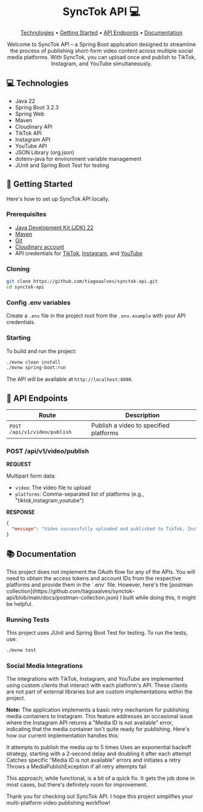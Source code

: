 <h1 align="center" style="font-weight: bold;">SyncTok API 💻</h1>

<p align="center">
<a href="#technologies">Technologies</a> •
<a href="#started">Getting Started</a> •
<a href="#routes">API Endpoints</a> •
<a href="#documentation">Documentation</a>
</p>

<p align="center">Welcome to SyncTok API – a Spring Boot application designed to streamline the process of publishing short-form video content across multiple social media platforms. With SyncTok, you can upload once and publish to TikTok, Instagram, and YouTube simultaneously.</p>

<h2 id="technologies">💻 Technologies</h2>

- Java 22
- Spring Boot 3.2.3
- Spring Web
- Maven
- Cloudinary API
- TikTok API
- Instagram API
- YouTube API
- JSON Library (org.json)
- dotenv-java for environment variable management
- JUnit and Spring Boot Test for testing

<h2 id="started">🚀 Getting Started</h2>

Here's how to set up SyncTok API locally.

<h3>Prerequisites</h3>

- [Java Development Kit (JDK) 22](https://www.oracle.com/java/technologies/javase/jdk22-archive-downloads.html)
- [Maven](https://maven.apache.org/download.cgi)
- [Git](https://git-scm.com/downloads)
- [Cloudinary account](https://cloudinary.com/)
- API credentials for [TikTok](https://developers.tiktok.com/), [Instagram](https://developers.facebook.com/docs/graph-api/), and [YouTube](https://developers.google.com/youtube)

<h3>Cloning</h3>

```bash
git clone https://github.com/tiagoaalves/synctok-api.git
cd synctok-api
```

<h3>Config .env variables</h3>

Create a `.env` file in the project root from the `.env.example` with your API credentials.

<h3>Starting</h3>

To build and run the project:

```bash
./mvnw clean install
./mvnw spring-boot:run
```

The API will be available at `http://localhost:8080`.

<h2 id="routes">📍 API Endpoints</h2>

| Route                                 | Description                            |
|---------------------------------------|----------------------------------------|
| <kbd>POST /api/v1/video/publish</kbd> | Publish a video to specified platforms |

<h3>POST /api/v1/video/publish</h3>

**REQUEST**

Multipart form data:
- `video`: The video file to upload
- `platforms`: Comma-separated list of platforms (e.g., "tiktok,instagram,youtube")

**RESPONSE**

```json
{
  "message": "Video successfully uploaded and published to TikTok, Instagram, YouTube"
}
```

<h2 id="documentation">📚 Documentation</h2>
This project does not implement the OAuth flow for any of the APIs. You will need to obtain the access tokens and account IDs from the respective platforms and provide them in the `.env` file. 
However, here's the [postman collection](https://github.com/tiagoaalves/synctok-api/blob/main/docs/postman-collection.json) I built while doing this, it might be helpful.

<h3>Running Tests</h3>

This project uses JUnit and Spring Boot Test for testing. To run the tests, use:

```bash
./mvnw test
```

<h3>Social Media Integrations</h3>

The integrations with TikTok, Instagram, and YouTube are implemented using custom clients that interact with each platform's API. These clients are not part of external libraries but are custom implementations within the project.

<b>Note:</b>
The application implements a basic retry mechanism for publishing media containers to Instagram. This feature addresses an occasional issue where the Instagram API returns a "Media ID is not available" error, indicating that the media container isn't quite ready for publishing.
Here's how our current implementation handles this:

It attempts to publish the media up to 5 times
Uses an exponential backoff strategy, starting with a 2-second delay and doubling it after each attempt
Catches specific "Media ID is not available" errors and initiates a retry
Throws a MediaPublishException if all retry attempts fail

This approach, while functional, is a bit of a quick fix. It gets the job done in most cases, but there's definitely room for improvement.

Thank you for checking out SyncTok API. I hope this project simplifies your multi-platform video publishing workflow!
